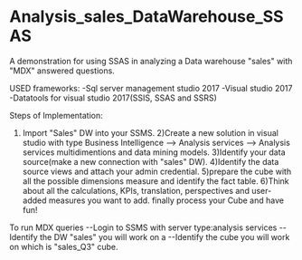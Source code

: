 # Analysis_sales_DataWarehouse_SSAS
A demonstration for using SSAS in analyzing a Data warehouse "sales" with "MDX" answered questions.

USED frameworks:
-Sql server management studio 2017
-Visual studio 2017
-Datatools for visual studio 2017(SSIS, SSAS and SSRS)

Steps of Implementation:
1) Import "Sales" DW into your SSMS.
2)Create a new solution in visual studio with type Business Intelligence --> Analysis services --> Analysis services multidimentions and data mining models.
3)Identify your data source(make a new connection with "sales" DW).
4)Identify the data source views and attach your admin credential.
5)prepare the cube with all the possible dimensions measure and identify the fact table. 
6)Think about all the calculations, KPIs, translation, perspectives and user-added measures you want to add.
finally process your Cube and have fun!

To run MDX queries 
--Login to SSMS with server type:analysis services 
--Identify the DW "sales" you will work on a
--Identify the cube you will work on which is "sales_Q3" cube.
